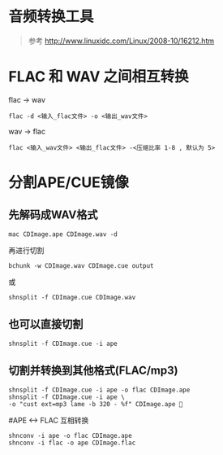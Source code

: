 # 音频转换工具 

> 参考 http://www.linuxidc.com/Linux/2008-10/16212.htm

# FLAC 和 WAV 之间相互转换
flac -> wav
``` 
flac -d <输入_flac文件> -o <输出_wav文件>
```
wav -> flac 
```
flac <输入_wav文件> <输出_flac文件> -<压缩比率 1-8 , 默认为 5>
```

# 分割APE/CUE镜像 
##  先解码成WAV格式
```
mac CDImage.ape CDImage.wav -d 
```
再进行切割
```
bchunk -w CDImage.wav CDImage.cue output 
```
或 
```
shnsplit -f CDImage.cue CDImage.wav
```
## 也可以直接切割
```
shnsplit -f CDImage.cue -i ape 
```
## 切割并转换到其他格式(FLAC/mp3)
```
shnsplit -f CDImage.cue -i ape -o flac CDImage.ape 
shnsplit -f CDImage.cue -i ape \
-o "cust ext=mp3 lame -b 320 - %f" CDImage.ape 
```
#APE <-> FLAC 互相转换
```
shnconv -i ape -o flac CDImage.ape 
shnconv -i flac -o ape CDImage.flac
```
